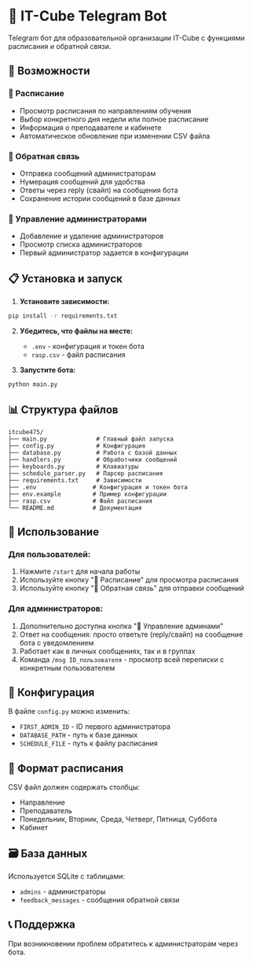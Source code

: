 # 🤖 IT-Cube Telegram Bot

Telegram бот для образовательной организации IT-Cube с функциями расписания и обратной связи.

## 🚀 Возможности

### 📅 Расписание
- Просмотр расписания по направлениям обучения
- Выбор конкретного дня недели или полное расписание
- Информация о преподавателе и кабинете
- Автоматическое обновление при изменении CSV файла

### 💬 Обратная связь
- Отправка сообщений администраторам
- Нумерация сообщений для удобства
- Ответы через reply (свайп) на сообщения бота
- Сохранение истории сообщений в базе данных

### 👥 Управление администраторами
- Добавление и удаление администраторов
- Просмотр списка администраторов
- Первый администратор задается в конфигурации

## 📋 Установка и запуск

1. **Установите зависимости:**
```bash
pip install -r requirements.txt
```

2. **Убедитесь, что файлы на месте:**
   - `.env` - конфигурация и токен бота
   - `rasp.csv` - файл расписания

3. **Запустите бота:**
```bash
python main.py
```

## 📊 Структура файлов

```
itcube475/
├── main.py              # Главный файл запуска
├── config.py            # Конфигурация
├── database.py          # Работа с базой данных
├── handlers.py          # Обработчики сообщений
├── keyboards.py         # Клавиатуры
├── schedule_parser.py   # Парсер расписания
├── requirements.txt     # Зависимости
├── .env                # Конфигурация и токен бота
├── env.example         # Пример конфигурации
├── rasp.csv            # Файл расписания
└── README.md           # Документация
```

## 📝 Использование

### Для пользователей:
1. Нажмите `/start` для начала работы
2. Используйте кнопку "📅 Расписание" для просмотра расписания
3. Используйте кнопку "💬 Обратная связь" для отправки сообщений

### Для администраторов:
1. Дополнительно доступна кнопка "👥 Управление админами"
2. Ответ на сообщения: просто ответьте (reply/свайп) на сообщение бота с уведомлением
3. Работает как в личных сообщениях, так и в группах
4. Команда `/msg ID_пользователя` - просмотр всей переписки с конкретным пользователем

## 🔧 Конфигурация

В файле `config.py` можно изменить:
- `FIRST_ADMIN_ID` - ID первого администратора
- `DATABASE_PATH` - путь к базе данных
- `SCHEDULE_FILE` - путь к файлу расписания

## 📄 Формат расписания

CSV файл должен содержать столбцы:
- Направление
- Преподаватель  
- Понедельник, Вторник, Среда, Четверг, Пятница, Суббота
- Кабинет

## 🗃️ База данных

Используется SQLite с таблицами:
- `admins` - администраторы
- `feedback_messages` - сообщения обратной связи

## 📞 Поддержка

При возникновении проблем обратитесь к администраторам через бота.
